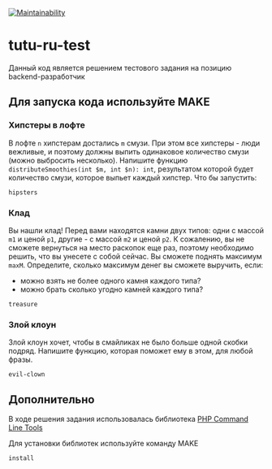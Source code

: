 [![Maintainability](https://api.codeclimate.com/v1/badges/604e62040e54a9079df5/maintainability)](https://codeclimate.com/github/kinderjoga/tutu-ru-test/maintainability)
<h1><a><span>tutu-ru-test</span></a></h1>
<p>Данный код является решением тестового задания на позицию backend-разработчик</p>

<h2><a><span></span></a> Для запуска кода используйте MAKE</h2>
 <h3><a><span></span></a>Хипстеры в лофте</h3>
<p>В лофте <code>n</code> хипстерам достались <code>m</code> смузи. При этом все хипстеры - люди вежливые, и поэтому должны выпить одинаковое количество смузи (можно выбросить несколько). Напишите функцию <code>distributeSmoothies(int $m, int $n): int</code>, результатом которой будет количество смузи, которое выпьет каждый хипстер. Что бы запустить:</p>
  <pre><code>hipsters</code></pre>

<h3><a><span></span></a>Клад</h3>
<p>Вы нашли клад! Перед вами находятся камни двух типов: одни с массой <code>m1</code> и ценой <code>p1</code>, другие - с массой <code>m2</code> и ценой <code>p2</code>. К сожалению, вы не сможете вернуться на место раскопок еще раз, поэтому необходимо решить, что вы унесете с собой сейчас. Вы сможете поднять максимум <code>maxM</code>. Определите, сколько максимум денег вы сможете выручить, если:
<ul>
  <li>можно взять не более одного камня каждого типа?</li>
  <li>можно брать сколько угодно камней каждого типа?</li>
</ul></p>
<pre><code>treasure</code></pre>

<h3><a><span></span></a>Злой клоун</h3>
<p>Злой клоун хочет, чтобы в смайликах не было больше одной скобки подряд. Напишите функцию, которая поможет ему в этом, для любой фразы.</p>
<pre><code>evil-clown</code></pre>

<h2><a><span></span></a>Дополнительно</h2>
<p>В ходе решения задания использовалась библиотека <a href="https://github.com/wp-cli/php-cli-tools">PHP Command Line Tools</a></p>
<p>Для установки библиотек используйте команду  MAKE</p>
<pre><code>install</code></pre>
